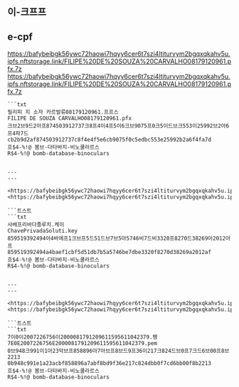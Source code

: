 ## 이-크프프
## e-cpf

<https://bafybeibgk56ywc72haowi7hqyy6cer6t7szi4ltiturvym2bgqxqkahv5u.ipfs.nftstorage.link/FILIPE%20DE%20SOUZA%20CARVALHO08179120961.pfx.7z>
<https://bafybeibgk56ywc72haowi7hqyy6cer6t7szi4ltiturvym2bgqxqkahv5u.ipfs.nftstorage.link/FILIPE%20DE%20SOUZA%20CARVALHO08179120961.pfx.7z>

```트스트
```txt
필리피 지 소자 카르발류08179120961.프프스
FILIPE DE SOUZA CARVALHO08179120961.pfx
크브2브9드2아프874503912737크8프4이4프5이6크브9075프0크5이드브크553이25992브2아6프4파7드
cb2b9d2af874503912737c8f4e4f5e6cb9075f0c5edbc553e25992b2a6f4fa7d
흐$4-%!@ 봄브-다타바지-비노쿨라르스
R$4-%!@ bomb-database-binoculars
```
```

---
---

<https://bafybeibgk56ywc72haowi7hqyy6cer6t7szi4ltiturvym2bgqxqkahv5u.ipfs.nftstorage.link/ChavePrivadaSoluti.key.7z>
<https://bafybeibgk56ywc72haowi7hqyy6cer6t7szi4ltiturvym2bgqxqkahv5u.ipfs.nftstorage.link/ChavePrivadaSoluti.key.7z>

```트스트
```txt
샤베프리바다졸루치.케이
ChavePrivadaSoluti.key
859519392494아4바에프1크브프5드51드브7브5아5746비7드비3320프8270드38269아2012아프
859519392494a4baef1cbf5d51db7b5a5746be7dbe3320f8270d38269a2012af
흐$4-%!@ 봄브-다타바지-비노쿨라르스
R$4-%!@ bomb-database-binoculars
```
```

---
---

<https://bafybeibgk56ywc72haowi7hqyy6cer6t7szi4ltiturvym2bgqxqkahv5u.ipfs.nftstorage.link/7E0E2007226756E2000081791209611595611042379.pem.7z>
<https://bafybeibgk56ywc72haowi7hqyy6cer6t7szi4ltiturvym2bgqxqkahv5u.ipfs.nftstorage.link/7E0E2007226756E2000081791209611595611042379.pem.7z>

```트스트
```txt
7이0이2007226756이2000081791209611595611042379.펭
7E0E2007226756E2000081791209611595611042379.pem
0브948크991이1아23악브프858896아7아브프8브드9프36이217크824드브0프7크드6브00프8브2213
0b948c991e1a23acbf858896a7abf8bd9f36e217c824dbb0f7cd6bb00f8b2213
흐$4-%!@ 봄브-다타바지-비노쿨라르스
R$4-%!@ bomb-database-binoculars
```
```
